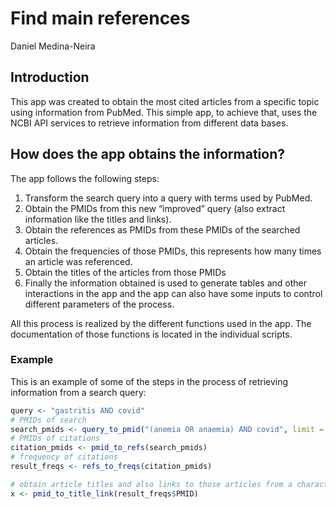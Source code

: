 Find main references
================
Daniel Medina-Neira

## Introduction

This app was created to obtain the most cited articles from a specific
topic using information from PubMed. This simple app, to achieve that,
uses the NCBI API services to retrieve information from different data
bases.

## How does the app obtains the information?

The app follows the following steps:

1.  Transform the search query into a query with terms used by PubMed.
2.  Obtain the PMIDs from this new “improved” query (also extract
    information like the titles and links).
3.  Obtain the references as PMIDs from these PMIDs of the searched
    articles.
4.  Obtain the frequencies of those PMIDs, this represents how many
    times an article was referenced.
5.  Obtain the titles of the articles from those PMIDs
6.  Finally the information obtained is used to generate tables and
    other interactions in the app and the app can also have some inputs
    to control different parameters of the process.

All this process is realized by the different functions used in the app.
The documentation of those functions is located in the individual
scripts.

### Example

This is an example of some of the steps in the process of retrieving
information from a search query:

``` r
query <- "gastritis AND covid"
# PMIDs of search
search_pmids <- query_to_pmid("(anemia OR anaemia) AND covid", limit = 30)
# PMIDs of citations
citation_pmids <- pmid_to_refs(search_pmids)
# frequency of citations
result_freqs <- refs_to_freqs(citation_pmids)

# obtain article titles and also links to those articles from a character vector with PMIDs
x <- pmid_to_title_link(result_freqs$PMID)
```
